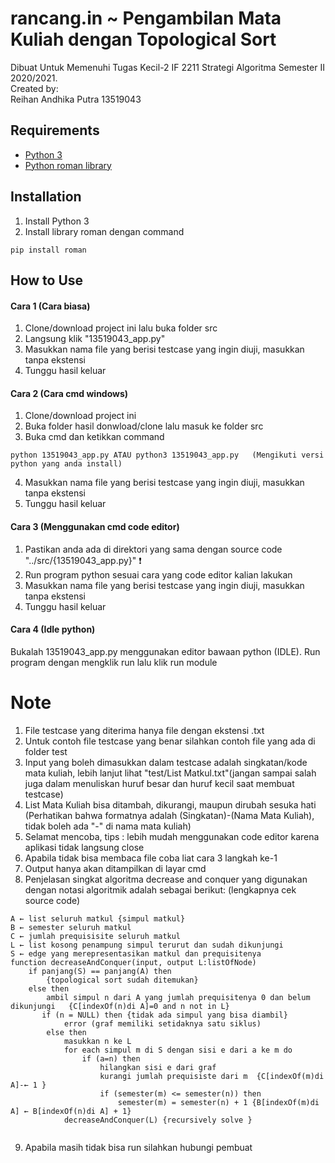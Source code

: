 # rancang.in ~ Pengambilan Mata Kuliah dengan Topological Sort
Dibuat Untuk Memenuhi Tugas Kecil-2 IF 2211 Strategi Algoritma Semester II 2020/2021. <br>
Created by: <br>
Reihan Andhika Putra 13519043

## Requirements
- [Python 3](https://www.python.org/downloads/)
- [Python roman library](https://pypi.org/project/roman/)

## Installation
1. Install Python 3
2. Install library roman dengan command
```
pip install roman
```

## How to Use
#### Cara 1 (Cara biasa)
1. Clone/download project ini lalu buka folder src
2. Langsung klik "13519043_app.py"
3. Masukkan nama file yang berisi testcase yang ingin diuji, masukkan tanpa ekstensi
4. Tunggu hasil keluar
#### Cara 2 (Cara cmd windows)
1. Clone/download project ini
2. Buka folder hasil donwload/clone lalu masuk ke folder src
3. Buka cmd dan ketikkan command
```
python 13519043_app.py ATAU python3 13519043_app.py   (Mengikuti versi python yang anda install)
```
4. Masukkan nama file yang berisi testcase yang ingin diuji, masukkan tanpa ekstensi
5. Tunggu hasil keluar
#### Cara 3 (Menggunakan cmd code editor)
1. Pastikan anda ada di direktori yang sama dengan source code "../src/{13519043_app.py}" :exclamation: 
2. Run program python sesuai cara yang code editor kalian lakukan
3. Masukkan nama file yang berisi testcase yang ingin diuji, masukkan tanpa ekstensi
4. Tunggu hasil keluar
#### Cara 4 (Idle python)
Bukalah 13519043_app.py menggunakan editor bawaan python (IDLE). Run program dengan mengklik run lalu klik run module

# Note
1. File testcase yang diterima hanya file dengan ekstensi .txt
2. Untuk contoh file testcase yang benar silahkan contoh file yang ada di folder test
3. Input yang boleh dimasukkan dalam testcase adalah singkatan/kode mata kuliah, lebih lanjut lihat "test/List Matkul.txt"(jangan sampai salah juga dalam menuliskan huruf besar dan huruf kecil saat membuat testcase)
4. List Mata Kuliah bisa ditambah, dikurangi, maupun dirubah sesuka hati (Perhatikan bahwa formatnya adalah (Singkatan)-(Nama Mata Kuliah), tidak boleh ada "-" di nama mata kuliah)
5. Selamat mencoba, tips : lebih mudah menggunakan code editor karena aplikasi tidak langsung close 
6. Apabila tidak bisa membaca file coba liat cara 3 langkah ke-1
7. Output hanya akan ditampilkan di layar cmd  
8. Penjelasan singkat algoritma decrease and conquer yang digunakan dengan notasi algoritmik adalah sebagai berikut: (lengkapnya cek source code)
```
A ← list seluruh matkul {simpul matkul}
B ← semester seluruh matkul
C ← jumlah prequisisite seluruh matkul
L ← list kosong penampung simpul terurut dan sudah dikunjungi 
S ← edge yang merepresentasikan matkul dan prequisitenya
function decreaseAndConquer(input, output L:listOfNode)
    if panjang(S) == panjang(A) then
        {topological sort sudah ditemukan}
    else then
        ambil simpul n dari A yang jumlah prequisitenya 0 dan belum dikunjungi   {C[indexOf(n)di A]=0 and n not in L}
       if (n = NULL) then {tidak ada simpul yang bisa diambil}
            error (graf memiliki setidaknya satu siklus) 
        else then
            masukkan n ke L 
            for each simpul m di S dengan sisi e dari a ke m do
                if (a=n) then
                    hilangkan sisi e dari graf 
                    kurangi jumlah prequisiste dari m  {C[indexOf(m)di A]-← 1 }
                    if (semester(m) <= semester(n)) then
                        semester(m) = semester(n) + 1 {B[indexOf(m)di A] ← B[indexOf(n)di A] + 1}
            decreaseAndConquer(L) {recursively solve }
                    
```
9. Apabila masih tidak bisa run silahkan hubungi pembuat

